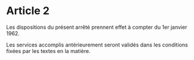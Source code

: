 # Article 2

Les dispositions du présent arrêté prennent effet à compter du 1er janvier 1962.

Les services accomplis antérieurement seront validés dans les conditions fixées par les textes en la matière.
